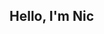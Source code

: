 ## Hello, I'm Nic

<!--
**NicoUnd/NicoUnd** is a ✨ _special_ ✨ repository because its `README.md` (this file) appears on your GitHub profile.
- 🎓 Undergraduate in Computer Science @ University of Cambridge
- 🎮 Aspiring Game Developer | Passionate Programmer
- 🚀 Latest Release: Cadence on Steam – Check out my latest game, Cadence, a rhythmic souls-like boss-rush game where you have to master the rhythm to defeat bosses that move to the beat of the music!

Welcome to my GitHub profile! I'm currently studying Computer Science at the University of Cambridge, where I dive into the theory and application of computation, algorithms, and software design. I'm an aspiring game developer with a deep interest in creating immersive, interactive experiences that bring stories to life. Here, you'll find a mix of personal projects, coursework, and game development experiments that highlight my journey and skills.

🌟 Areas of Interest
Game Development: Working on small games, and building a strong foundation in C#, Unity, and Godot.
Computer Graphics: Exploring the intricacies of rendering, shaders, and visual effects.
AI and Algorithms: Building smarter, more adaptive game characters and mechanics, with an eye toward procedural generation.
Software Engineering: Developing clean, efficient code and learning best practices for scalable and maintainable applications.

🛠️ Technical Skills
Languages: C++, C#, Python, Java
Game Engines: Unity, Godot
Tools: Git, Blender, Photoshop, Illustrator
Frameworks: OpenGL

📫 Connect With Me
LinkedIn – Nicholas Galvez
Email: nj.galvez@yahoo.co.uk
-->
